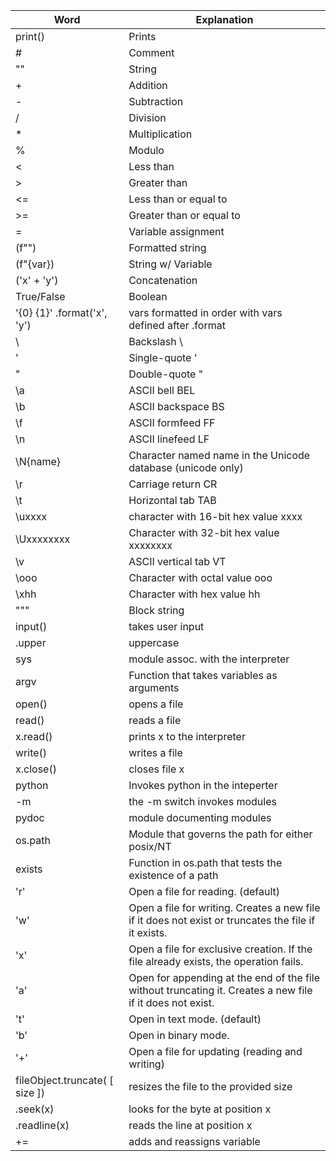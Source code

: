 | Word | Explanation |
|---|---|
| print() | Prints |
| # | Comment |
| "" | String |
| + | Addition |
| - | Subtraction |
| / | Division |
| * | Multiplication |
| % | Modulo |
| < | Less than |
| > | Greater than |
| <= | Less than or equal to |
| >= | Greater than or equal to |
| = | Variable assignment |
| (f"") | Formatted string |
| (f"{var}) | String w/ Variable |
| ('x' + 'y') | Concatenation |
| True/False | Boolean |
| '{0} {1}' .format('x', 'y') | vars formatted in order with vars defined after .format |
| \\ | Backslash \ |
|\' | Single-quote ' |
| \" | Double-quote " |
| \a | ASCII bell BEL |
| \b | ASCII backspace BS |
| \f | ASCII formfeed FF |
| \n | ASCII linefeed LF |
| \N{name} | Character named name in the Unicode database (unicode only) |
| \r | Carriage return CR |
| \t | Horizontal tab TAB |
| \uxxxx | character with 16-bit hex value xxxx |
| \Uxxxxxxxx | Character with 32-bit hex value xxxxxxxx |
| \v | ASCII vertical tab VT |
| \ooo | Character with octal value ooo |
| \xhh | Character with hex value hh |
| """ | Block string |
| input() | takes user input |
| .upper | uppercase |
| sys | module assoc. with the interpreter |
| argv | Function that takes variables as arguments|
| open() | opens a file |
| read() | reads a file |
| x.read() | prints x to the interpreter |
| write() | writes a file |
| x.close() | closes file x |
| python | Invokes python in the inteperter |
| -m | the -m switch invokes modules|
| pydoc | module documenting modules |
| os.path | Module that governs the path for either posix/NT |
| exists | Function in os.path that tests the existence of a path |
| 'r' |	Open a file for reading. (default) |
| 'w' |	Open a file for writing. Creates a new file if it does not exist or truncates the file if it exists. |
| 'x' | Open a file for exclusive creation. If the file already exists, the operation fails. |
| 'a' |	Open for appending at the end of the file without truncating it. Creates a new file if it does not exist. |
| 't' |	Open in text mode. (default) |
| 'b' |	Open in binary mode. |
| '+' |	Open a file for updating (reading and writing)|
| fileObject.truncate( [ size ]) | resizes the file to the provided size |
| .seek(x) | looks for the byte at position x |
| .readline(x) | reads the line at position x |
| += | adds and reassigns variable
